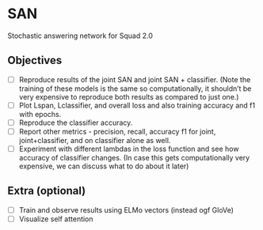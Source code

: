 # SAN
Stochastic answering network for Squad 2.0

## Objectives
* [ ] Reproduce results of the joint SAN and joint SAN + classifier. (Note the training of these models is the same so computationally, it shouldn’t be very expensive to reproduce both results as compared to just one.)
* [ ] Plot Lspan, Lclassifier, and overall loss and also training accuracy and f1 with epochs.
* [ ] Reproduce the classifier accuracy.
* [ ] Report other metrics - precision, recall, accuracy f1 for joint, joint+classifier, and on classifier alone as well.
* [ ] Experiment with different lambdas in the loss function and see how accuracy of classifier changes. (In case this gets computationally very expensive, we can discuss what to do about it later)

## Extra (optional)
* [ ] Train and observe results using ELMo vectors (instead ogf GloVe)
* [ ] Visualize self attention

